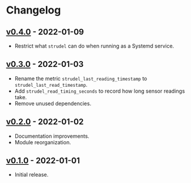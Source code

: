 # Changelog

## [v0.4.0](https://github.com/56quarters/strudel/tree/0.3.0) - 2022-01-09

* Restrict what `strudel` can do when running as a Systemd service.

## [v0.3.0](https://github.com/56quarters/strudel/tree/0.3.0) - 2022-01-03

* Rename the metric `strudel_last_reading_timestamp` to `strudel_last_read_timestamp`.
* Add `strudel_read_timing_seconds` to record how long sensor readings take.
* Remove unused dependencies.

## [v0.2.0](https://github.com/56quarters/strudel/tree/0.2.0) - 2022-01-02

* Documentation improvements.
* Module reorganization.

## [v0.1.0](https://github.com/56quarters/strudel/tree/0.1.0) - 2022-01-01

* Initial release.
